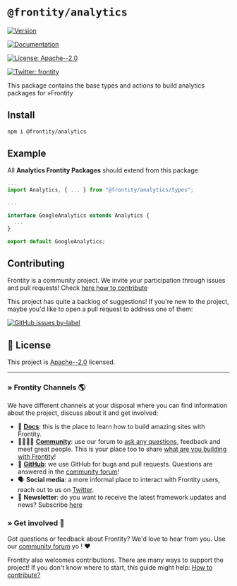 # `@frontity/analytics`
[![Version](https://img.shields.io/npm/v/@frontity/analytics.svg)](https://www.npmjs.com/package/@frontity/analytics)

[![Documentation](https://img.shields.io/badge/documentation-yes-brightgreen.svg)](https://docs.frontity.org/)

[![License: Apache--2.0](https://img.shields.io/badge/license-Apache%202-orange)](https://github.com/frontity/frontity/blob/master/LICENSE)

[![Twitter: frontity](https://img.shields.io/twitter/follow/frontity.svg?style=social)](https://twitter.com/frontity)

This package contains the base types and actions to build analytics packages for »Frontity


## Install

```sh
npm i @frontity/analytics
```

## Example

All **Analytics Frontity Packages** should extend from this package

```ts
...
import Analytics, { ... } from "@frontity/analytics/types";

...

interface GoogleAnalytics extends Analytics {
  ...
}

export default GoogleAnalytics;
```

## Contributing

Frontity is a community project. We invite your participation through issues and pull requests! Check [here how to contribute](https://docs.frontity.org/contributing/how-to-contribute)

This project has quite a backlog of suggestions! If you're new to the project, maybe you'd like to open a pull request to address one of them:

[![GitHub issues by-label](https://img.shields.io/github/issues/frontity/frontity/good%20first%20issue)](https://github.com/frontity/frontity/issues?q=is%3Aissue+is%3Aopen+label%3A%22good+first+issue%22)


## 📝 License

This project is [Apache--2.0](https://github.com/frontity/frontity/blob/master/LICENSE) licensed.

***

### » Frontity Channels 🌎

We have different channels at your disposal where you can find information about the project, discuss about it and get involved:

- 📖 **[Docs](https://docs.frontity.org)**: this is the place to learn how to build amazing sites with Frontity.
- 👨‍👩‍👧‍👦 **[Community](https://community.frontity.org/)**: use our forum to [ask any questions](https://community.frontity.org/c/dev-talk-questions), feedback and meet great people. This is your place too to share [what are you building with Frontity](https://community.frontity.org/c/showcases)!
- 🐞 **[GitHub](https://github.com/frontity/frontity)**: we use GitHub for bugs and pull requests. Questions are answered in the [community forum](https://community.frontity.org/)!
- 🗣 **Social media**: a more informal place to interact with Frontity users, reach out to us on [Twitter](https://twitter.com/frontity).
- 💌 **Newsletter**: do you want to receive the latest framework updates and news? Subscribe [here](https://frontity.org/)

### » Get involved 🤗

Got questions or feedback about Frontity? We'd love to hear from you. Use our [community forum](https://community.frontity.org) yo ! ❤️

Frontity also welcomes contributions. There are many ways to support the project! If you don't know where to start, this guide might help: [How to contribute?](https://docs.frontity.org/contributing/how-to-contribute)